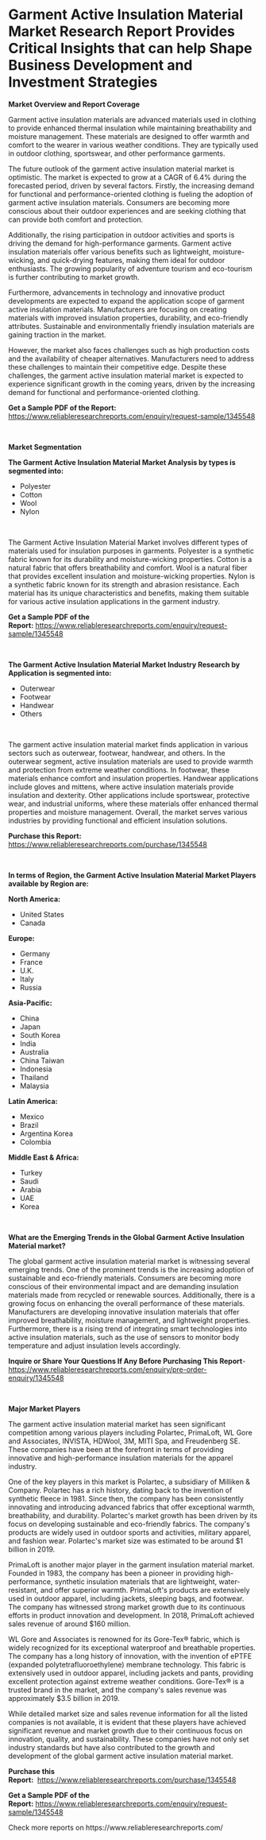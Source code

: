<p><h1>Garment Active Insulation Material Market Research Report Provides Critical Insights that can help Shape Business Development and Investment Strategies</h1></p><p><strong>Market Overview and Report Coverage</strong></p>
<p><p>Garment active insulation materials are advanced materials used in clothing to provide enhanced thermal insulation while maintaining breathability and moisture management. These materials are designed to offer warmth and comfort to the wearer in various weather conditions. They are typically used in outdoor clothing, sportswear, and other performance garments.</p><p>The future outlook of the garment active insulation material market is optimistic. The market is expected to grow at a CAGR of 6.4% during the forecasted period, driven by several factors. Firstly, the increasing demand for functional and performance-oriented clothing is fueling the adoption of garment active insulation materials. Consumers are becoming more conscious about their outdoor experiences and are seeking clothing that can provide both comfort and protection.</p><p>Additionally, the rising participation in outdoor activities and sports is driving the demand for high-performance garments. Garment active insulation materials offer various benefits such as lightweight, moisture-wicking, and quick-drying features, making them ideal for outdoor enthusiasts. The growing popularity of adventure tourism and eco-tourism is further contributing to market growth.</p><p>Furthermore, advancements in technology and innovative product developments are expected to expand the application scope of garment active insulation materials. Manufacturers are focusing on creating materials with improved insulation properties, durability, and eco-friendly attributes. Sustainable and environmentally friendly insulation materials are gaining traction in the market.</p><p>However, the market also faces challenges such as high production costs and the availability of cheaper alternatives. Manufacturers need to address these challenges to maintain their competitive edge. Despite these challenges, the garment active insulation material market is expected to experience significant growth in the coming years, driven by the increasing demand for functional and performance-oriented clothing.</p></p>
<p><strong>Get a Sample PDF of the Report:</strong> <a href="https://www.reliableresearchreports.com/enquiry/request-sample/1345548">https://www.reliableresearchreports.com/enquiry/request-sample/1345548</a></p>
<p>&nbsp;</p>
<p><strong>Market Segmentation</strong></p>
<p><strong>The Garment Active Insulation Material Market Analysis by types is segmented into:</strong></p>
<p><ul><li>Polyester</li><li>Cotton</li><li>Wool</li><li>Nylon</li></ul></p>
<p>&nbsp;</p>
<p><p>The Garment Active Insulation Material Market involves different types of materials used for insulation purposes in garments. Polyester is a synthetic fabric known for its durability and moisture-wicking properties. Cotton is a natural fabric that offers breathability and comfort. Wool is a natural fiber that provides excellent insulation and moisture-wicking properties. Nylon is a synthetic fabric known for its strength and abrasion resistance. Each material has its unique characteristics and benefits, making them suitable for various active insulation applications in the garment industry.</p></p>
<p><strong>Get a Sample PDF of the Report:</strong>&nbsp;<a href="https://www.reliableresearchreports.com/enquiry/request-sample/1345548">https://www.reliableresearchreports.com/enquiry/request-sample/1345548</a></p>
<p>&nbsp;</p>
<p><strong>The Garment Active Insulation Material Market Industry Research by Application is segmented into:</strong></p>
<p><ul><li>Outerwear</li><li>Footwear</li><li>Handwear</li><li>Others</li></ul></p>
<p>&nbsp;</p>
<p><p>The garment active insulation material market finds application in various sectors such as outerwear, footwear, handwear, and others. In the outerwear segment, active insulation materials are used to provide warmth and protection from extreme weather conditions. In footwear, these materials enhance comfort and insulation properties. Handwear applications include gloves and mittens, where active insulation materials provide insulation and dexterity. Other applications include sportswear, protective wear, and industrial uniforms, where these materials offer enhanced thermal properties and moisture management. Overall, the market serves various industries by providing functional and efficient insulation solutions.</p></p>
<p><strong>Purchase this Report:</strong>&nbsp; <a href="https://www.reliableresearchreports.com/purchase/1345548">https://www.reliableresearchreports.com/purchase/1345548</a></p>
<p>&nbsp;</p>
<p><strong>In terms of Region, the Garment Active Insulation Material Market Players available by Region are:</strong></p>
<p>
    <p> <strong> North America: </strong>
        <ul>
            <li>United States</li>
            <li>Canada</li>
        </ul>
        </p> 
    <p> <strong> Europe: </strong>
        <ul>
            <li>Germany</li>
            <li>France</li>
            <li>U.K.</li>
            <li>Italy</li>
            <li>Russia</li>
        </ul>
        </p> 
    <p> <strong> Asia-Pacific: </strong>
        <ul>
            <li>China</li>
            <li>Japan</li>
            <li>South Korea</li>
            <li>India</li>
            <li>Australia</li>
            <li>China Taiwan</li>
            <li>Indonesia</li>
            <li>Thailand</li>
            <li>Malaysia</li>
        </ul>
        </p> 
    <p> <strong> Latin America: </strong>
        <ul>
            <li>Mexico</li>
            <li>Brazil</li>
            <li>Argentina Korea</li>
            <li>Colombia</li>
        </ul>
        </p> 
    <p> <strong> Middle East & Africa: </strong>
        <ul>
            <li>Turkey</li>
            <li>Saudi</li>
            <li>Arabia</li>
            <li>UAE</li>
            <li>Korea</li>
        </ul>
    </p>
    </p>
<p>&nbsp;</p>
<p><strong>What are the Emerging Trends in the Global Garment Active Insulation Material market?</strong></p>
<p><p>The global garment active insulation material market is witnessing several emerging trends. One of the prominent trends is the increasing adoption of sustainable and eco-friendly materials. Consumers are becoming more conscious of their environmental impact and are demanding insulation materials made from recycled or renewable sources. Additionally, there is a growing focus on enhancing the overall performance of these materials. Manufacturers are developing innovative insulation materials that offer improved breathability, moisture management, and lightweight properties. Furthermore, there is a rising trend of integrating smart technologies into active insulation materials, such as the use of sensors to monitor body temperature and adjust insulation levels accordingly.</p></p>
<p><strong>Inquire or Share Your Questions If Any Before Purchasing This Report</strong>- <a href="https://www.reliableresearchreports.com/enquiry/pre-order-enquiry/1345548">https://www.reliableresearchreports.com/enquiry/pre-order-enquiry/1345548</a></p>
<p>&nbsp;</p>
<p><strong>Major Market Players</strong></p>
<p><p>The garment active insulation material market has seen significant competition among various players including Polartec, PrimaLoft, WL Gore and Associates, INVISTA, HDWool, 3M, MITI Spa, and Freudenberg SE. These companies have been at the forefront in terms of providing innovative and high-performance insulation materials for the apparel industry.</p><p>One of the key players in this market is Polartec, a subsidiary of Milliken & Company. Polartec has a rich history, dating back to the invention of synthetic fleece in 1981. Since then, the company has been consistently innovating and introducing advanced fabrics that offer exceptional warmth, breathability, and durability. Polartec's market growth has been driven by its focus on developing sustainable and eco-friendly fabrics. The company's products are widely used in outdoor sports and activities, military apparel, and fashion wear. Polartec's market size was estimated to be around $1 billion in 2019.</p><p>PrimaLoft is another major player in the garment insulation material market. Founded in 1983, the company has been a pioneer in providing high-performance, synthetic insulation materials that are lightweight, water-resistant, and offer superior warmth. PrimaLoft's products are extensively used in outdoor apparel, including jackets, sleeping bags, and footwear. The company has witnessed strong market growth due to its continuous efforts in product innovation and development. In 2018, PrimaLoft achieved sales revenue of around $160 million.</p><p>WL Gore and Associates is renowned for its Gore-Tex® fabric, which is widely recognized for its exceptional waterproof and breathable properties. The company has a long history of innovation, with the invention of ePTFE (expanded polytetrafluoroethylene) membrane technology. This fabric is extensively used in outdoor apparel, including jackets and pants, providing excellent protection against extreme weather conditions. Gore-Tex® is a trusted brand in the market, and the company's sales revenue was approximately $3.5 billion in 2019.</p><p>While detailed market size and sales revenue information for all the listed companies is not available, it is evident that these players have achieved significant revenue and market growth due to their continuous focus on innovation, quality, and sustainability. These companies have not only set industry standards but have also contributed to the growth and development of the global garment active insulation material market.</p></p>
<p><strong>Purchase this Report:</strong>&nbsp;&nbsp;<a href="https://www.reliableresearchreports.com/purchase/1345548">https://www.reliableresearchreports.com/purchase/1345548</a></p>
<p></p>
<p><strong>Get a Sample PDF of the Report:</strong>&nbsp;<a href="https://www.reliableresearchreports.com/enquiry/request-sample/1345548">https://www.reliableresearchreports.com/enquiry/request-sample/1345548</a></p>
<p>Check more reports on https://www.reliableresearchreports.com/</p>